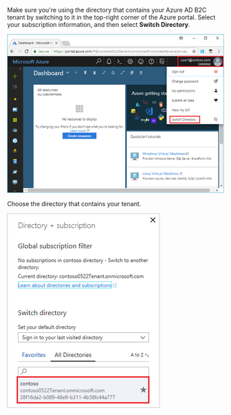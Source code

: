Make sure you're using the directory that contains your Azure AD B2C tenant by switching to it in the top-right corner of the Azure portal. Select your subscription information, and then select **Switch Directory**. 

![Switch to your Azure AD B2C tenant](./media/active-directory-b2c-switch-b2c-tenant/switch-directories.png)

Choose the directory that contains your tenant.

![Select directory](./media/active-directory-b2c-switch-b2c-tenant/select-directory.png) 